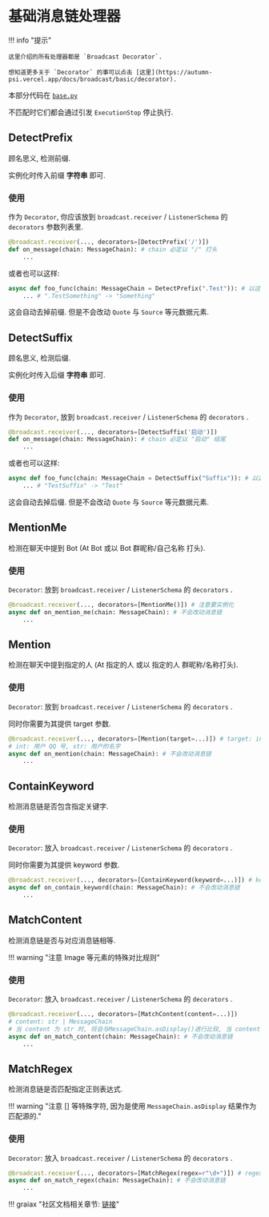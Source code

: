 # 基础消息链处理器

!!! info "提示"

    这里介绍的所有处理器都是 `Broadcast Decorator`.

    想知道更多关于 `Decorator` 的事可以点击 [这里](https://autumn-psi.vercel.app/docs/broadcast/basic/decorator).

本部分代码在 [`base.py`](https://github.com/GraiaProject/Ariadne/blob/master/src/graia/ariadne/message/parser/base.py)

不匹配时它们都会通过引发 `ExecutionStop` 停止执行.

## DetectPrefix

顾名思义, 检测前缀.

实例化时传入前缀 **字符串** 即可.

### 使用

作为 `Decorator`, 你应该放到 `broadcast.receiver` / `ListenerSchema` 的 `decorators` 参数列表里.

```py
@broadcast.receiver(..., decorators=[DetectPrefix('/')])
def on_message(chain: MessageChain): # chain 必定以 "/" 打头
    ...
```

或者也可以这样:

```py
async def foo_func(chain: MessageChain = DetectPrefix(".Test")): # 以这种形式使用, 发送的消息以 ".Test" 打头, 但收到时会被去除
    ... # ".TestSomething" -> "Something"
```

这会自动去掉前缀. 但是不会改动 `Quote` 与 `Source` 等元数据元素.


## DetectSuffix

顾名思义, 检测后缀.

实例化时传入后缀 **字符串** 即可.

### 使用

作为 `Decorator`, 放到 `broadcast.receiver` / `ListenerSchema` 的 `decorators` .

```py
@broadcast.receiver(..., decorators=[DetectSuffix('启动')])
def on_message(chain: MessageChain): # chain 必定以 "启动" 结尾
    ...
```

或者也可以这样:

```py
async def foo_func(chain: MessageChain = DetectSuffix("Suffix")): # 以这种形式使用, 发送的消息以 "suffix" 结尾, 但收到时会被去除
    ... # "TestSuffix" -> "Test"
```

这会自动去掉后缀. 但是不会改动 `Quote` 与 `Source` 等元数据元素.

## MentionMe

检测在聊天中提到 Bot (At Bot 或以 Bot 群昵称/自己名称 打头).

### 使用

`Decorator`: 放到 `broadcast.receiver` / `ListenerSchema` 的 `decorators` .

```py
@broadcast.receiver(..., decorators=[MentionMe()]) # 注意要实例化
async def on_mention_me(chain: MessageChain): # 不会改动消息链
    ...
```

## Mention

检测在聊天中提到指定的人 (At 指定的人 或以 指定的人 群昵称/名称打头).

### 使用

`Decorator`: 放到 `broadcast.receiver` / `ListenerSchema` 的 `decorators` .

同时你需要为其提供 target 参数.

```py
@broadcast.receiver(..., decorators=[Mention(target=...)]) # target: int | str  
# int: 用户 QQ 号, str: 用户的名字
async def on_mention(chain: MessageChain): # 不会改动消息链
    ...
```

## ContainKeyword

检测消息链是否包含指定关键字.

### 使用

`Decorator`: 放入 `broadcast.receiver` / `ListenerSchema` 的 `decorators` .

同时你需要为其提供 keyword 参数.

```py
@broadcast.receiver(..., decorators=[ContainKeyword(keyword=...)]) # keyword: str
async def on_contain_keyword(chain: MessageChain): # 不会改动消息链
    ...
```

## MatchContent

检测消息链是否与对应消息链相等.

!!! warning "注意 Image 等元素的特殊对比规则"

### 使用

`Decorator`: 放入 `broadcast.receiver` / `ListenerSchema` 的 `decorators` .

```py
@broadcast.receiver(..., decorators=[MatchContent(content=...)]) 
# content: str | MessageChain 
# 当 content 为 str 时, 将会与MessageChain.asDisplay()进行比较, 当 content 为 MessageChain 时, 将会与 MessageChain 进行比较
async def on_match_content(chain: MessageChain): # 不会改动消息链
    ...
```

## MatchRegex


检测消息链是否匹配指定正则表达式.

!!! warning "注意 [] 等特殊字符, 因为是使用 `MessageChain.asDisplay` 结果作为匹配源的."

### 使用

`Decorator`: 放入 `broadcast.receiver` / `ListenerSchema` 的 `decorators` .

```py
@broadcast.receiver(..., decorators=[MatchRegex(regex=r"\d+")]) # regex 参数为 regex 表达式
async def on_match_regex(chain: MessageChain): # 不会改动消息链
    ...
```

!!! graiax "社区文档相关章节: [链接](https://graiax.cn/make_ero_bot/tutorials/6_1_base_parser.html)"
